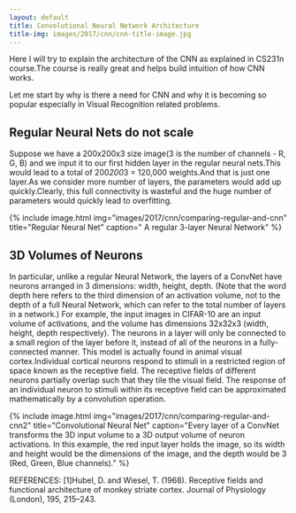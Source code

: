 ```yaml
---
layout: default
title: Convolutional Neural Network Architecture
title-img: images/2017/cnn/cnn-title-image.jpg
---
```


Here I will try to explain the architecture of the CNN as explained in CS231n course.The course is really great and helps build intuition of how CNN works.

Let me start by why is there a need for CNN and why it is becoming so popular especially in Visual Recognition related problems.

<!--more-->

## Regular Neural Nets do not scale

Suppose we have a 200x200x3 size image(3 is the number of channels - R, G, B) and we input it to our first hidden layer in the regular neural nets.This would lead to a total of 200*200*3 = 120,000 weights.And that is just one layer.As we consider more number of layers, the parameters would add up quickly.Clearly, this full connectivity is wasteful and the huge number of parameters would quickly lead to overfitting.

{% include image.html img="images/2017/cnn/comparing-regular-and-cnn" title="Regular Neural Net" caption=" A regular 3-layer Neural Network" %}

## 3D Volumes of Neurons

In particular, unlike a regular Neural Network, the layers of a ConvNet have neurons arranged in 3 dimensions: width, height, depth. (Note that the word depth here refers to the third dimension of an activation volume, not to the depth of a full Neural Network, which can refer to the total number of layers in a network.) For example, the input images in CIFAR-10 are an input volume of activations, and the volume has dimensions 32x32x3 (width, height, depth respectively). The neurons in a layer will only be connected to a small region of the layer before it, instead of all of the neurons in a fully-connected manner. This model is actually found in animal visual cortex.Individual cortical neurons respond to stimuli in a restricted region of space known as the receptive field. The receptive fields of different neurons partially overlap such that they tile the visual field. The response of an individual neuron to stimuli within its receptive field can be approximated mathematically by a convolution operation.

{% include image.html img="images/2017/cnn/comparing-regular-and-cnn2" title="Convolutional Neural Net" caption="Every layer of a ConvNet transforms the 3D input volume to a 3D output volume of neuron activations. In this example, the red input layer holds the image, so its width and height would be the dimensions of the image, and the depth would be 3 (Red, Green, Blue channels)." %}


REFERENCES:
[1]Hubel, D. and Wiesel, T. (1968). Receptive fields and functional architecture of monkey striate cortex. Journal of Physiology (London), 195, 215–243.
